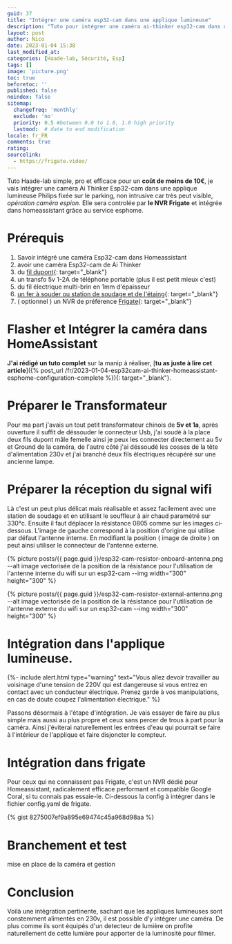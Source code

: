 ```yaml
---
guid: 37
title: "Intégrer une caméra esp32-cam dans une applique lumineuse"
description: "Tuto pour intégrer une caméra ai-thinker esp32-cam dans une applique lumineuse de garage en mode spycam pour moins de 10€"
layout: post
author: Nico
date: 2023-01-04 15:38
last_modified_at: 
categories: [Haade-lab, Sécurité, Esp]
tags: []
image: 'picture.png'
toc: true
beforetoc: ''
published: false
noindex: false
sitemap:
  changefreq: 'monthly'
  exclude: 'no'
  priority: 0.5 #between 0.0 to 1.0, 1.0 high priority
  lastmod:  # date to end modification
locale: fr_FR
comments: true
rating:  
sourcelink:
  - https://frigate.video/
---
```


Tuto Haade-lab simple, pro et efficace pour un **coût de moins de 10€**, je vais intégrer une caméra Ai Thinker Esp32-cam dans une applique lumineuse Philips fixée sur le parking, non intrusive car très peut visible, *opération caméra espion.* Elle sera controlée par **le NVR Frigate** et intégrée dans homeassistant grâce au service esphome.

# Prérequis
1. Savoir intégré une caméra Esp32-cam dans Homeassistant
2. avoir une caméra Esp32-cam de Ai Thinker
3. du [fil dupont](https://s.click.aliexpress.com/e/_DEa3QnV){: target="_blank"}
4. un transfo 5v 1-2A de téléphone portable (plus il est petit mieux c'est)
5. du fil électrique multi-brin en 1mm d'épaisseur
6. [un fer à souder ou station de soudage et de l'étaing](https://s.click.aliexpress.com/e/_DBNhnb1){: target="_blank"}
7. ( optionnel ) un NVR de préférence [Frigate](https://frigate.video/){: target="_blank"}

# Flasher et Intégrer la caméra dans HomeAssistant

**J'ai rédigé un tuto complet** sur la manip à réaliser, [**tu as juste à lire cet article**]({% post_url /fr/2023-01-04-esp32cam-ai-thinker-homeassistant-esphome-configuration-complete %}){: target="_blank"}.

# Préparer le Transformateur

Pour ma part j'avais un tout petit transformateur chinois de **5v et 1a**, après ouverture il suffit de déssouder le connecteur Usb, j'ai soudé à la place deux fils dupont mâle femelle ainsi je peux les connecter directement au 5v et Ground de la caméra, de l'autre côté j'ai déssoudé les cosses de la tête d'alimentation 230v et j'ai branché deux fils électriques récupéré sur une ancienne lampe.

# Préparer la réception du signal wifi

Là c'est un peut plus délicat mais réalisable et assez facilement avec une station de soudage et en utilisant le souffleur à air chaud paramétré sur 330°c. Ensuite il faut déplacer la résistance 0805 comme sur les images ci-dessous. L'image de gauche correspond à la position d'origine qui utilise par défaut l'antenne interne. En modifiant la position ( image de droite ) on peut ainsi utiliser le connecteur de l'antenne externe.

{% picture posts/{{ page.guid }}/esp32-cam-resistor-onboard-antenna.png --alt image vectorisée de la position de la résistance pour l'utilisation de l'antenne interne du wifi sur un esp32-cam --img width="300" height="300" %}

{% picture posts/{{ page.guid }}/esp32-cam-resistor-external-antenna.png --alt image vectorisée de la position de la résistance pour l'utilisation de l'antenne externe du wifi sur un esp32-cam --img width="300" height="300" %}

# Intégration dans l'applique lumineuse.

{%- include alert.html type="warning" text="Vous allez devoir travailler au voisinage d'une tension de 220V qui est dangereuse si vous entrez en contact avec un conducteur électrique. Prenez garde à vos manipulations, en cas de doute coupez l'alimentation électrique." %}

Passons désormais à l'étape d'intégration. Je vais essayer de faire au plus simple mais aussi au plus propre et ceux sans percer de trous à part pour la caméra. Ainsi j'éviterai naturellement les entrées d'eau qui pourrait se faire à l'intérieur de l'applique et faire disjoncter le compteur.

# Intégration dans frigate

Pour ceux qui ne connaissent pas Frigate, c'est un NVR dédié pour Homeassistant, radicalement efficace performant et compatible Google Coral, si tu connais pas essaie-le. Ci-dessous la config à intégrer dans le fichier config.yaml de frigate.

{% gist 8275007ef9a895e69474c45a968d98aa %}

# Branchement et test

mise en place de la caméra et gestion 

# Conclusion

Voilà une intégration pertinente, sachant que les appliques lumineuses sont constemment alimentés en 230v, il est possible d'y intégrer une caméra. De plus comme ils sont équipés d'un detecteur de lumière on profite naturellement de cette lumière pour apporter de la luminosité pour filmer.

